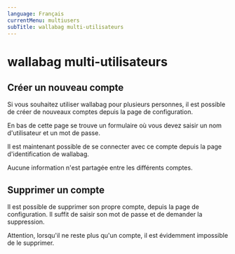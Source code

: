 ```yaml
---
language: Français
currentMenu: multiusers
subTitle: wallabag multi-utilisateurs
---
```


# wallabag multi-utilisateurs

## Créer un nouveau compte

Si vous souhaitez utiliser wallabag pour plusieurs personnes, il est possible de créer de nouveaux comptes depuis la page de configuration.

En bas de cette page se trouve un formulaire où vous devez saisir un nom d'utilisateur et un mot de passe.

Il est maintenant possible de se connecter avec ce compte depuis la page d'identification de wallabag.

Aucune information n'est partagée entre les différents comptes.

## Supprimer un compte

Il est possible de supprimer son propre compte, depuis la page de configuration. Il suffit de saisir son mot de passe et de demander la suppression.

Attention, lorsqu'il ne reste plus qu'un compte, il est évidemment impossible de le supprimer.